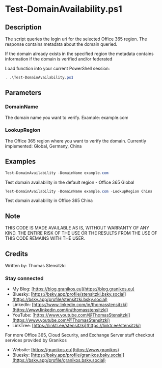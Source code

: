 # Test-DomainAvailability.ps1

## Description

The script queries the login uri for the selected Office 365 region. The response contains metadata about the domain queried.

If the domain already exists in the specified region the metadata contains information if the domain is verified and/or federated

Load function into your current PowerShell session:

``` PowerShell
. .\Test-DomainAvailability.ps1
```

## Parameters

### DomainName

The domain name you want to verify. Example: example.com

### LookupRegion

The Office 365 region where you want to verify the domain.
Currently implemented: Global, Germany, China

## Examples

``` PowerShell
Test-DomainAvailability -DomainName example.com
```

Test domain availability in the default region - Office 365 Global

``` PowerShell
Test-DomainAvailability -DomainName example.com -LookupRegion China
```

Test domain availability in Office 365 China

## Note

THIS CODE IS MADE AVAILABLE AS IS, WITHOUT WARRANTY OF ANY KIND. THE ENTIRE
RISK OF THE USE OR THE RESULTS FROM THE USE OF THIS CODE REMAINS WITH THE USER.

## Credits

Written by: Thomas Stensitzki

### Stay connected

- My Blog: [https://blog.granikos.eu](https://blog.granikos.eu)
- Bluesky: [https://bsky.app/profile/stensitzki.bsky.social](https://bsky.app/profile/stensitzki.bsky.social)
- LinkedIn: [https://www.linkedin.com/in/thomasstensitzki](https://www.linkedin.com/in/thomasstensitzki)
- YouTube: [https://www.youtube.com/@ThomasStensitzki](https://www.youtube.com/@ThomasStensitzki)
- LinkTree: [https://linktr.ee/stensitzki](https://linktr.ee/stensitzki)

For more Office 365, Cloud Security, and Exchange Server stuff checkout services provided by Granikos

- Website: [https://granikos.eu](https://www.granikos)
- Bluesky: [https://bsky.app/profile/granikos.bsky.social](https://bsky.app/profile/granikos.bsky.social)